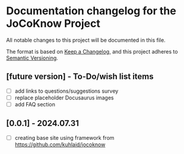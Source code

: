 # Documentation changelog for the JoCoKnow Project

All notable changes to this project will be documented in this file.

The format is based on [Keep a Changelog](https://keepachangelog.com/en/1.0.0/),
and this project adheres to [Semantic Versioning](https://semver.org/spec/v2.0.0.html).

## [future version] - To-Do/wish list items

- [ ] add links to questions/suggestions survey
- [ ] replace placeholder Docusaurus images
- [ ] add FAQ section

## [0.0.1] - 2024.07.31

- [ ] creating base site using framework from https://github.com/kuhlaid/jocoknow